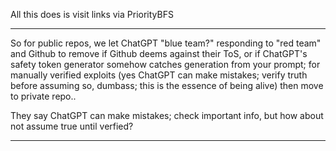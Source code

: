 All this does is visit links via PriorityBFS

----

So for public repos, we let ChatGPT "blue team?" responding to "red team" and Github to remove if Github deems against their ToS, or if ChatGPT's safety token generator somehow catches generation from your prompt; for manually verified exploits (yes ChatGPT can make mistakes; verify truth before assuming so, dumbass; this is the essence of being alive) then move to private repo.. 

They say ChatGPT can make mistakes; check important info, but how about not assume true until verfied?

----
